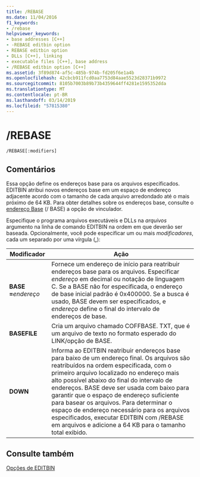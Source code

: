 ```yaml
---
title: /REBASE
ms.date: 11/04/2016
f1_keywords:
- /rebase
helpviewer_keywords:
- base addresses [C++]
- -REBASE editbin option
- REBASE editbin option
- DLLs [C++], linking
- executable files [C++], base address
- /REBASE editbin option [C++]
ms.assetid: 3f89d874-af5c-485b-974b-fd205f6e1a4b
ms.openlocfilehash: 42cbcb911fcd0aa7753d84aae5523d28371b9972
ms.sourcegitcommit: 8105b7003b89b73b4359644ff4281e1595352dda
ms.translationtype: MT
ms.contentlocale: pt-BR
ms.lasthandoff: 03/14/2019
ms.locfileid: "57815380"
---
```

# <a name="rebase"></a>/REBASE

```
/REBASE[:modifiers]
```

## <a name="remarks"></a>Comentários

Essa opção define os endereços base para os arquivos especificados. EDITBIN atribui novos endereços base em um espaço de endereço adjacente acordo com o tamanho de cada arquivo arredondado até o mais próximo de 64 KB. Para obter detalhes sobre os endereços base, consulte o [endereço Base](base-base-address.md) (/ BASE) a opção de vinculador.

Especifique o programa arquivos executáveis e DLLs na *arquivos* argumento na linha de comando EDITBIN na ordem em que deverão ser baseada. Opcionalmente, você pode especificar um ou mais *modificadores*, cada um separado por uma vírgula (**,**):

|Modificador|Ação|
|--------------|------------|
|**BASE =**<em>endereço</em>|Fornece um endereço de início para reatribuir endereços base para os arquivos. Especificar *endereço* em decimal ou notação de linguagem C. Se a BASE não for especificada, o endereço de base inicial padrão é 0x400000. Se a busca é usado, BASE devem ser especificados, e *endereço* define o final do intervalo de endereços de base.|
|**BASEFILE**|Cria um arquivo chamado COFFBASE. TXT, que é um arquivo de texto no formato esperado do LINK/opção de BASE.|
|**DOWN**|Informa ao EDITBIN reatribuir endereços base para baixo de um endereço final. Os arquivos são reatribuídos na ordem especificada, com o primeiro arquivo localizado no endereço mais alto possível abaixo do final do intervalo de endereços. BASE deve ser usada com baixo para garantir que o espaço de endereço suficiente para basear os arquivos. Para determinar o espaço de endereço necessário para os arquivos especificados, executar EDITBIN com /REBASE em arquivos e adicione a 64 KB para o tamanho total exibido.|

## <a name="see-also"></a>Consulte também

[Opções de EDITBIN](editbin-options.md)
